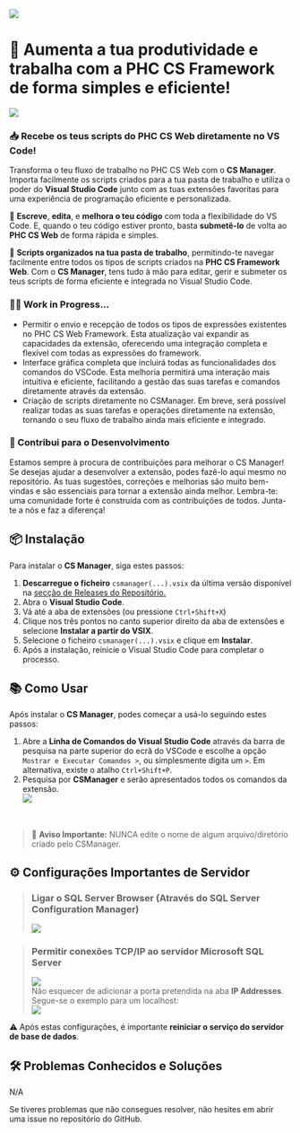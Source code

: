 <img src="https://i.imgur.com/75TGPur.png">

# 🚀 Aumenta a tua produtividade e trabalha com a PHC CS Framework de forma simples e eficiente!

<img src="https://i.imgur.com/uO7zAYj.gif"><br>
### 📥 Recebe os teus scripts do PHC CS Web diretamente no VS Code!
Transforma o teu fluxo de trabalho no PHC CS Web com o **CS Manager**. Importa facilmente os scripts criados para a tua pasta de trabalho e utiliza o poder do **Visual Studio Code** junto com as tuas extensões favoritas para uma experiência de programação eficiente e personalizada.

🚀 **Escreve**, **edita**, e **melhora o teu código** com toda a flexibilidade do VS Code. E, quando o teu código estiver pronto, basta **submetê-lo** de volta ao **PHC CS Web** de forma rápida e simples.

📂 **Scripts organizados na tua pasta de trabalho**, permitindo-te navegar facilmente entre todos os tipos de scripts criados na **PHC CS Framework Web**. Com o **CS Manager**, tens tudo à mão para editar, gerir e submeter os teus scripts de forma eficiente e integrada no Visual Studio Code.

### 👨‍💻 Work in Progress...
- Permitir o envio e recepção de todos os tipos de expressões existentes no PHC CS Web Framework. Esta atualização vai expandir as capacidades da extensão, oferecendo uma integração completa e flexível com todas as expressões do framework.
- Interface gráfica completa que incluirá todas as funcionalidades dos comandos do VSCode. Esta melhoria permitirá uma interação mais intuitiva e eficiente, facilitando a gestão das suas tarefas e comandos diretamente através da extensão.
- Criação de scripts diretamente no CSManager. Em breve, será possível realizar todas as suas tarefas e operações diretamente na extensão, tornando o seu fluxo de trabalho ainda mais eficiente e integrado.

### 🤝 Contribui para o Desenvolvimento
Estamos sempre à procura de contribuições para melhorar o CS Manager! Se desejas ajudar a desenvolver a extensão, podes fazê-lo aqui mesmo no repositório. As tuas sugestões, correções e melhorias são muito bem-vindas e são essenciais para tornar a extensão ainda melhor. Lembra-te: uma comunidade forte é construída com as contribuições de todos. Junta-te a nós e faz a diferença!

## 📦 Instalação
Para instalar o **CS Manager**, siga estes passos:

1. **Descarregue o ficheiro** `csmanager(...).vsix` da última versão disponível na [secção de Releases do Repositório.](https://github.com/migueelss/CSManager/releases)
2. Abra o **Visual Studio Code**.
3. Vá até a aba de extensões (ou pressione `Ctrl+Shift+X`)
4. Clique nos três pontos no canto superior direito da aba de extensões e selecione **Instalar a partir do VSIX**.
5. Selecione o ficheiro `csmanager(...).vsix` e clique em **Instalar**.
6. Após a instalação, reinicie o Visual Studio Code para completar o processo.

## 📚 Como Usar
Após instalar o **CS Manager**, podes começar a usá-lo seguindo estes passos:
1. Abre a **Linha de Comandos do Visual Studio Code** através da barra de pesquisa na parte superior do ecrã do VSCode e escolhe a opção `Mostrar e Executar Comandos >`, ou simplesmente digita um `>`. Em alternativa, existe o atalho `Ctrl+Shift+P`.
2. Pesquisa por **CSManager** e serão apresentados todos os comandos da extensão. <br><img src="https://i.imgur.com/QDD0KkO.gif">
<br>

> 🚨 **Aviso Importante:** NUNCA edite o nome de algum arquivo/diretório criado pelo CSManager.

## ⚙️ Configurações Importantes de Servidor
> ### Ligar o SQL Server Browser (Através do SQL Server Configuration Manager)
> <img src="https://i.imgur.com/uhGc2dU.png">

> ### Permitir conexões TCP/IP ao servidor Microsoft SQL Server
> <img src="https://i.imgur.com/WTFwD9E.png"><br>
> Não esquecer de adicionar a porta pretendida na aba **IP Addresses**. <br>Segue-se o exemplo para um localhost:<br>
> <img src="https://i.imgur.com/1G5FKKz.png">

⚠️ Após estas configurações, é importante **reiniciar o serviço do servidor de base de dados**.

## 🛠️ Problemas Conhecidos e Soluções

N/A

Se tiveres problemas que não consegues resolver, não hesites em abrir uma issue no repositório do GitHub.